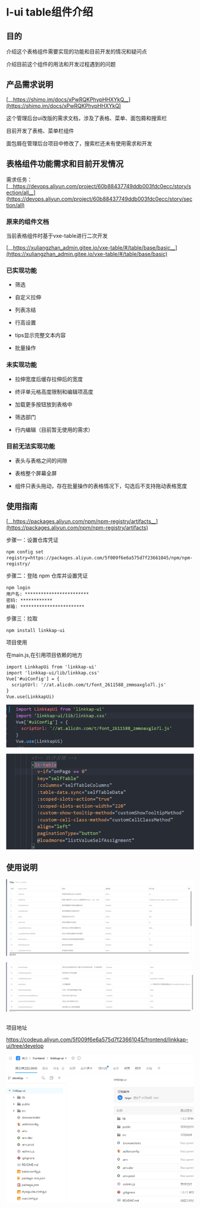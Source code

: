 # l-ui table组件介绍
## 目的

介绍这个表格组件需要实现的功能和目前开发的情况和疑问点

介绍目前这个组件的用法和开发过程遇到的问题



## 产品需求说明

[__https://shimo.im/docs/xPwRQKPhypHHXYkQ__](https://shimo.im/docs/xPwRQKPhypHHXYkQ)

这个管理后台ui改版的需求文档，涉及了表格、菜单、面包屑和搜索栏

目前开发了表格、菜单栏组件

面包屑在管理后台项目中修改了，搜索栏还未有使用需求和开发

## 表格组件功能需求和目前开发情况

需求任务：[__https://devops.aliyun.com/project/60b88437749ddb003fdc0ecc/story/section/all__](https://devops.aliyun.com/project/60b88437749ddb003fdc0ecc/story/section/all)

### 原来的组件文档

当前表格组件时基于vxe-table进行二次开发

[__https://xuliangzhan_admin.gitee.io/vxe-table/#/table/base/basic__](https://xuliangzhan_admin.gitee.io/vxe-table/#/table/base/basic)

### 已实现功能

- 筛选

- 自定义拉伸

- 列表冻结

- 行高设置

- tips显示完整文本内容

- 批量操作

### 未实现功能

- 拉伸宽度后缓存拉伸后的宽度

- 终评单元格高度限制和编辑项高度

- 加载更多按钮放到表格中

- 筛选部门

- 行内编辑（目前暂无使用的需求）

### 目前无法实现功能

- 表头与表格之间的间隙

- 表格整个屏幕全屏

- 组件只表头拖动，存在批量操作的表格情况下，勾选后不支持拖动表格宽度

## 使用指南

[__https://packages.aliyun.com/npm/npm-registry/artifacts__](https://packages.aliyun.com/npm/npm-registry/artifacts)

步骤一：设置仓库凭证

```text
npm config set registry=https://packages.aliyun.com/5f009f6e6a575d7f23661045/npm/npm-registry/
```

步骤二：登陆 npm 仓库并设置凭证

```text
npm login
用户名: ************************
密码: ************
邮箱: ************************
```

步骤三：拉取

```text
npm install linkkap-ui
```

项目使用

在main.js,在引用项目依赖的地方

```text
import LinkkapUi from 'linkkap-ui'
import 'linkkap-ui/lib/linkkap.css'
Vue['#uiConfig'] = {
  scriptUrl: '//at.alicdn.com/t/font_2611588_zmmoaxglo7l.js'
}
Vue.use(LinkkapUi)
```

![](/images/auto/linkkap-ui的table组件介绍/image1.png)

![](/images/auto/linkkap-ui的table组件介绍/image2.png)

## 使用说明

![](/images/auto/linkkap-ui的table组件介绍/image3.png)

![](/images/auto/linkkap-ui的table组件介绍/image4.png)

## 
项目地址

https://codeup.aliyun.com/5f009f6e6a575d7f23661045/frontend/linkkap-ui/tree/develop

![](/images/auto/linkkap-ui的table组件介绍/image5.png)



